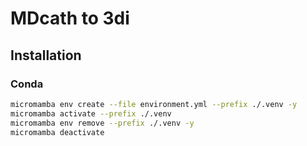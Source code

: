 # MDcath to 3di

## Installation

### Conda

```sh
micromamba env create --file environment.yml --prefix ./.venv -y
micromamba activate --prefix ./.venv
micromamba env remove --prefix ./.venv -y
micromamba deactivate

```
